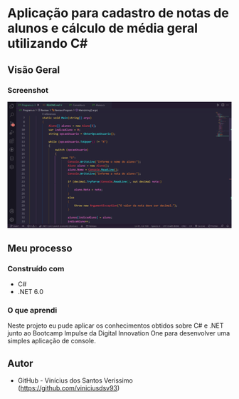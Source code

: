 # Aplicação para cadastro de notas de alunos e cálculo de média geral utilizando C#

## Visão Geral

### Screenshot

![](./screenshot.png)

## Meu processo

### Construído com

-   C#
-   .NET 6.0

### O que aprendi

Neste projeto eu pude aplicar os conhecimentos obtidos sobre C# e .NET junto ao Bootcamp Impulse da Digital Innovation One para desenvolver uma simples aplicação de console.

## Autor

-   GitHub - Vinícius dos Santos Verissimo (https://github.com/viniciusdsv93)
